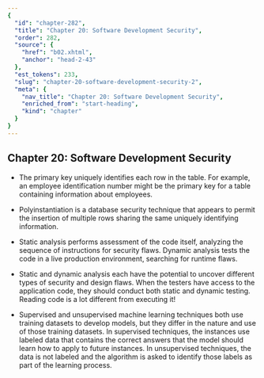 ```yaml
---
{
  "id": "chapter-282",
  "title": "Chapter 20: Software Development Security",
  "order": 282,
  "source": {
    "href": "b02.xhtml",
    "anchor": "head-2-43"
  },
  "est_tokens": 233,
  "slug": "chapter-20-software-development-security-2",
  "meta": {
    "nav_title": "Chapter 20: Software Development Security",
    "enriched_from": "start-heading",
    "kind": "chapter"
  }
}
---
```

## Chapter 20: Software Development Security

- The primary key uniquely identifies each row in the table. For example, an employee identification number might be the primary key for a table containing information about employees.

- Polyinstantiation is a database security technique that appears to permit the insertion of multiple rows sharing the same uniquely identifying information.

- Static analysis performs assessment of the code itself, analyzing the sequence of instructions for security flaws. Dynamic analysis tests the code in a live production environment, searching for runtime flaws.

- Static and dynamic analysis each have the potential to uncover different types of security and design flaws. When the testers have access to the application code, they should conduct both static and dynamic testing. Reading code is a lot different from executing it!

- Supervised and unsupervised machine learning techniques both use training datasets to develop models, but they differ in the nature and use of those training datasets. In supervised techniques, the instances use labeled data that contains the correct answers that the model should learn how to apply to future instances. In unsupervised techniques, the data is not labeled and the algorithm is asked to identify those labels as part of the learning process.
